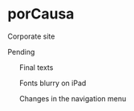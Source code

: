<h1>porCausa</h1>

<p>Corporate site</p>

<p>Pending</p>

<ul>Final texts</ul>
<ul>Fonts blurry on iPad</ul>
<ul>Changes in the navigation menu</ul>